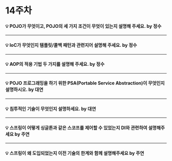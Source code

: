 # 14주차

#### :bulb: POJO가 무엇이고, POJO의 세 가지 조건이 무엇이 있는지 설명해 주세요. by 정수

----------------

#### :bulb: IoC가 무엇인지 템플릿/콜백 패턴과 관련지어 설명해 주세요. by 정수

----------------

#### :bulb: AOP의 적용 기법 두 가지를 설명해 주세요. by 정수

----------------

#### :bulb: POJO 프로그래밍을 하기 위한 PSA(Portable Service Abstraction)이 무엇인지 설명하시오. by 대연

----------------

#### :bulb: 침투적인 기술이 무엇인지 설명하세요. by 대연


----------------

#### :bulb: 스프링이 어떻게 싱글톤과 같은 스코프를 제어할 수 있었는지 DI와 관련하여 설명해주세요 by 주연


----------------

#### :bulb: 스프링이 왜 도입되었는지 이전 기술의 한계와 함께 설명해주세요 by 주연
